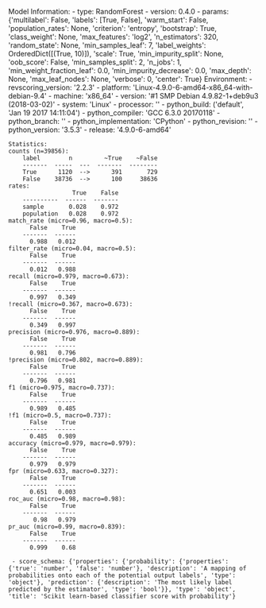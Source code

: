 Model Information:
	 - type: RandomForest
	 - version: 0.4.0
	 - params: {'multilabel': False, 'labels': [True, False], 'warm_start': False, 'population_rates': None, 'criterion': 'entropy', 'bootstrap': True, 'class_weight': None, 'max_features': 'log2', 'n_estimators': 320, 'random_state': None, 'min_samples_leaf': 7, 'label_weights': OrderedDict([(True, 10)]), 'scale': True, 'min_impurity_split': None, 'oob_score': False, 'min_samples_split': 2, 'n_jobs': 1, 'min_weight_fraction_leaf': 0.0, 'min_impurity_decrease': 0.0, 'max_depth': None, 'max_leaf_nodes': None, 'verbose': 0, 'center': True}
	Environment:
	 - revscoring_version: '2.2.3'
	 - platform: 'Linux-4.9.0-6-amd64-x86_64-with-debian-9.4'
	 - machine: 'x86_64'
	 - version: '#1 SMP Debian 4.9.82-1+deb9u3 (2018-03-02)'
	 - system: 'Linux'
	 - processor: ''
	 - python_build: ('default', 'Jan 19 2017 14:11:04')
	 - python_compiler: 'GCC 6.3.0 20170118'
	 - python_branch: ''
	 - python_implementation: 'CPython'
	 - python_revision: ''
	 - python_version: '3.5.3'
	 - release: '4.9.0-6-amd64'
	
	Statistics:
	counts (n=39856):
		label        n         ~True    ~False
		-------  -----  ---  -------  --------
		True      1120  -->      391       729
		False    38736  -->      100     38636
	rates:
		              True    False
		----------  ------  -------
		sample       0.028    0.972
		population   0.028    0.972
	match_rate (micro=0.96, macro=0.5):
		  False    True
		-------  ------
		  0.988   0.012
	filter_rate (micro=0.04, macro=0.5):
		  False    True
		-------  ------
		  0.012   0.988
	recall (micro=0.979, macro=0.673):
		  False    True
		-------  ------
		  0.997   0.349
	!recall (micro=0.367, macro=0.673):
		  False    True
		-------  ------
		  0.349   0.997
	precision (micro=0.976, macro=0.889):
		  False    True
		-------  ------
		  0.981   0.796
	!precision (micro=0.802, macro=0.889):
		  False    True
		-------  ------
		  0.796   0.981
	f1 (micro=0.975, macro=0.737):
		  False    True
		-------  ------
		  0.989   0.485
	!f1 (micro=0.5, macro=0.737):
		  False    True
		-------  ------
		  0.485   0.989
	accuracy (micro=0.979, macro=0.979):
		  False    True
		-------  ------
		  0.979   0.979
	fpr (micro=0.633, macro=0.327):
		  False    True
		-------  ------
		  0.651   0.003
	roc_auc (micro=0.98, macro=0.98):
		  False    True
		-------  ------
		   0.98   0.979
	pr_auc (micro=0.99, macro=0.839):
		  False    True
		-------  ------
		  0.999    0.68
	
	 - score_schema: {'properties': {'probability': {'properties': {'true': 'number', 'false': 'number'}, 'description': 'A mapping of probabilities onto each of the potential output labels', 'type': 'object'}, 'prediction': {'description': 'The most likely label predicted by the estimator', 'type': 'bool'}}, 'type': 'object', 'title': 'Scikit learn-based classifier score with probability'}

